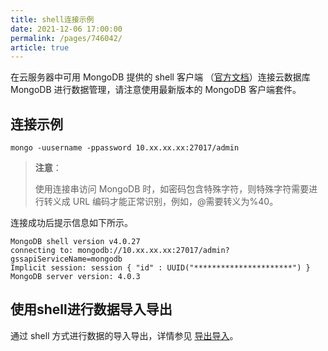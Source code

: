 ```yaml
---
title: shell连接示例
date: 2021-12-06 17:00:00
permalink: /pages/746042/
article: true
---
```



在云服务器中可用 MongoDB 提供的 shell 客户端 （[官方文档](https://docs.mongodb.com/manual/tutorial/install-mongodb-on-linux/)）连接云数据库 MongoDB 进行数据管理，请注意使用最新版本的 MongoDB 客户端套件。

## 连接示例

```
mongo -uusername -ppassword 10.xx.xx.xx:27017/admin
```

> **注意**：
>
> 使用连接串访问 MongoDB 时，如密码包含特殊字符，则特殊字符需要进行转义成 URL 编码才能正常识别，例如，@需要转义为%40。

连接成功后提示信息如下所示。

```
MongoDB shell version v4.0.27
connecting to: mongodb://10.xx.xx.xx:27017/admin?gssapiServiceName=mongodb
Implicit session: session { "id" : UUID("**********************") }
MongoDB server version: 4.0.3
```

## 使用shell进行数据导入导出

通过 shell 方式进行数据的导入导出，详情参见 [导出导入](https://cloud.tencent.com/doc/product/240/5321)。

